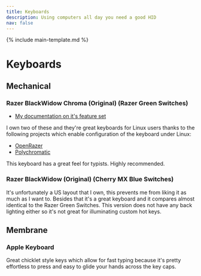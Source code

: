 ```yaml
---
title: Keyboards
description: Using computers all day you need a good HID
nav: false
---
```


{% include main-template.md %}

# Keyboards

## Mechanical

### Razer BlackWidow Chroma (Original) (Razer Green Switches)

* [My documentation on it's feature set](https://github.com/2E0PGS/razer-blackwidow-chroma-features)

I own two of these and they're great keyboards for Linux users thanks to the following projects which enable configuration of the keyboard under Linux:

* [OpenRazer](https://github.com/openrazer/openrazer)
* [Polychromatic](https://github.com/polychromatic/polychromatic)

This keyboard has a great feel for typists. Highly recommended.

### Razer BlackWidow (Original) (Cherry MX Blue Switches)

It's unfortunately a US layout that I own, this prevents me from liking it as much as I want to. Besides that it's a great keyboard and it compares almost identical to the Razer Green Switches. This version does not have any back lighting either so it's not great for illuminating custom hot keys.

## Membrane

### Apple Keyboard

Great chicklet style keys which allow for fast typing because it's pretty effortless to press and easy to glide your hands across the key caps.
